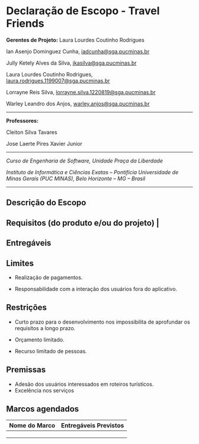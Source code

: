# Declaração de Escopo - Travel Friends


**Gerentes de Projeto:** Laura Lourdes Coutinho Rodrigues

Ian Asenjo Dominguez Cunha, iadcunha@sga.pucminas.br

Jully Ketely Alves da Silva, jkasilva@sga.pucminas.br

Laura Lourdes Coutinho Rodrigues, laura.rodrigues.1199007@sga.pucminas.br

Lorrayne Reis Silva, lorrayne.silva.1220819@sga.pucminas.br

Warley Leandro dos Anjos, warley.anjos@sga.pucminas.br

---

**Professores:**

Cleiton Silva Tavares

Jose Laerte Pires Xavier Junior

---

_Curso de Engenharia de Software, Unidade Praça da Liberdade_

_Instituto de Informática e Ciências Exatas – Pontifícia Universidade de Minas Gerais (PUC MINAS), Belo Horizonte – MG – Brasil_

---


## Descrição do Escopo


## Requisitos (do produto e/ou do projeto) |

## Entregáveis

## Limites
- Realização de pagamentos.

- Responsabilidade com a interação dos usuários fora do aplicativo.

## Restrições
- Curto prazo para o desenvolvimento nos impossibilita de aprofundar os requisitos a longo prazo.

- Orçamento limitado.

- Recurso limitado de pessoas.


## Premissas
- Adesão dos usuários interessados em roteiros turísticos.
-  Excelência nos serviços 


## Marcos agendados

| Nome do Marco | Entregáveis Previstos |
| --- | --- |
| | |
| | |
| | |
